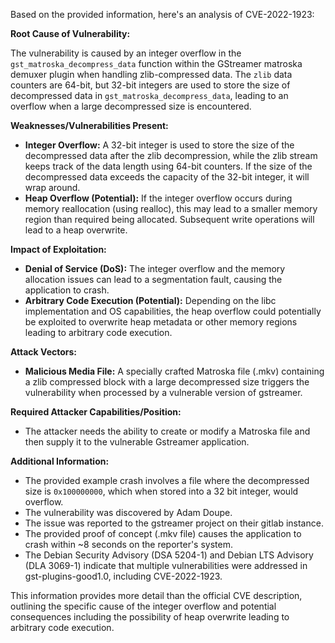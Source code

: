 Based on the provided information, here's an analysis of CVE-2022-1923:

**Root Cause of Vulnerability:**

The vulnerability is caused by an integer overflow in the `gst_matroska_decompress_data` function within the GStreamer matroska demuxer plugin when handling zlib-compressed data. The `zlib` data counters are 64-bit, but 32-bit integers are used to store the size of decompressed data in `gst_matroska_decompress_data`, leading to an overflow when a large decompressed size is encountered.

**Weaknesses/Vulnerabilities Present:**

*   **Integer Overflow:** A 32-bit integer is used to store the size of the decompressed data after the zlib decompression, while the zlib stream keeps track of the data length using 64-bit counters. If the size of the decompressed data exceeds the capacity of the 32-bit integer, it will wrap around.
*   **Heap Overflow (Potential):** If the integer overflow occurs during memory reallocation (using realloc), this may lead to a smaller memory region than required being allocated. Subsequent write operations will lead to a heap overwrite.

**Impact of Exploitation:**

*   **Denial of Service (DoS):** The integer overflow and the memory allocation issues can lead to a segmentation fault, causing the application to crash.
*   **Arbitrary Code Execution (Potential):** Depending on the libc implementation and OS capabilities, the heap overflow could potentially be exploited to overwrite heap metadata or other memory regions leading to arbitrary code execution.

**Attack Vectors:**

*   **Malicious Media File:** A specially crafted Matroska file (.mkv) containing a zlib compressed block with a large decompressed size triggers the vulnerability when processed by a vulnerable version of gstreamer.

**Required Attacker Capabilities/Position:**

*   The attacker needs the ability to create or modify a Matroska file and then supply it to the vulnerable Gstreamer application.

**Additional Information:**

*   The provided example crash involves a file where the decompressed size is `0x100000000`, which when stored into a 32 bit integer, would overflow.
*   The vulnerability was discovered by Adam Doupe.
*   The issue was reported to the gstreamer project on their gitlab instance.
*   The provided proof of concept (.mkv file) causes the application to crash within ~8 seconds on the reporter's system.
*   The Debian Security Advisory (DSA 5204-1) and Debian LTS Advisory (DLA 3069-1) indicate that multiple vulnerabilities were addressed in gst-plugins-good1.0, including CVE-2022-1923.

This information provides more detail than the official CVE description, outlining the specific cause of the integer overflow and potential consequences including the possibility of heap overwrite leading to arbitrary code execution.
